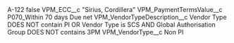 <?xml version="1.0" encoding="UTF-8"?>
<CustomMetadata xmlns="http://soap.sforce.com/2006/04/metadata" xmlns:xsi="http://www.w3.org/2001/XMLSchema-instance" xmlns:xsd="http://www.w3.org/2001/XMLSchema">
    <label>A-122</label>
    <protected>false</protected>
    <values>
        <field>VPM_ECC__c</field>
        <value xsi:type="xsd:string">&quot;Sirius, Cordillera&quot;</value>
    </values>
    <values>
        <field>VPM_PaymentTermsValue__c</field>
        <value xsi:type="xsd:string">P070_Within 70 days Due net</value>
    </values>
    <values>
        <field>VPM_VendorTypeDescription__c</field>
        <value xsi:type="xsd:string">Vendor Type DOES NOT contain PI OR Vendor Type is SCS AND Global Authorisation Group DOES NOT contains 3PM</value>
    </values>
    <values>
        <field>VPM_VendorType__c</field>
        <value xsi:type="xsd:string">Non PI</value>
    </values>
</CustomMetadata>
